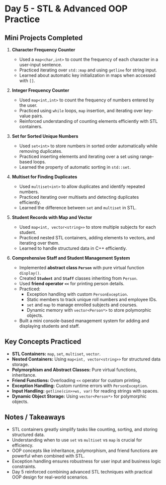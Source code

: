 # Day 5 - STL & Advanced OOP Practice

## Mini Projects Completed

1. **Character Frequency Counter**
   - Used a `map<char,int>` to count the frequency of each character in a user-input sentence.
   - Practiced iterating over `std::map` and using `getline` for string input.
   - Learned about automatic key initialization in maps when accessed with `[]`.

2. **Integer Frequency Counter**
   - Used `map<int,int>` to count the frequency of numbers entered by the user.
   - Practiced using `while` loops, `map` insertion, and iterating over key-value pairs.
   - Reinforced understanding of counting elements efficiently with STL containers.

3. **Set for Sorted Unique Numbers**
   - Used `set<int>` to store numbers in sorted order automatically while removing duplicates.
   - Practiced inserting elements and iterating over a set using range-based loops.
   - Learned the property of automatic sorting in `std::set`.

4. **Multiset for Finding Duplicates**
   - Used `multiset<int>` to allow duplicates and identify repeated numbers.
   - Practiced iterating over multisets and detecting duplicates efficiently.
   - Learned the difference between `set` and `multiset` in STL.

5. **Student Records with Map and Vector**
   - Used `map<int, vector<string>>` to store multiple subjects for each student.
   - Practiced nested STL containers, adding elements to vectors, and iterating over them.
   - Learned to handle structured data in C++ efficiently.

6. **Comprehensive Staff and Student Management System**
   - Implemented **abstract class `Person`** with pure virtual function `display()`.
   - Created **`Student`** and **`Staff`** classes inheriting from `Person`.
   - Used **friend operator `<<`** for printing person details.
   - Practiced:
     - Exception handling with custom `PersonException`.
     - Static members to track unique roll numbers and employee IDs.
     - `set` and `map` to manage enrolled subjects and courses.
     - Dynamic memory with `vector<Person*>` to store polymorphic objects.
   - Built a mini console-based management system for adding and displaying students and staff.

## Key Concepts Practiced
- **STL Containers:** `map`, `set`, `multiset`, `vector`.
- **Nested Containers:** Using `map<int, vector<string>>` for structured data storage.
- **Polymorphism and Abstract Classes:** Pure virtual functions, inheritance.
- **Friend Functions:** Overloading `<<` operator for custom printing.
- **Exception Handling:** Custom runtime errors with `PersonException`.
- **Input Handling:** `getline(cin>>ws, var)` for reading strings with spaces.
- **Dynamic Object Storage:** Using `vector<Person*>` for polymorphic objects.

## Notes / Takeaways
- STL containers greatly simplify tasks like counting, sorting, and storing structured data.
- Understanding when to use `set` vs `multiset` vs `map` is crucial for efficiency.
- OOP concepts like inheritance, polymorphism, and friend functions are powerful when combined with STL.
- Exception handling ensures robustness for user input and business logic constraints.
- Day 5 reinforced combining advanced STL techniques with practical OOP design for real-world scenarios.

